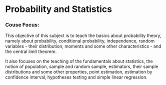 # Probability and Statistics

### Couse Focus:
This objective of this subject is to teach the basics about probability theory, namely about probability, conditional probability, independence, random variables - their distribution, moments and some other characteristics - and the central limit theorem.

It also focuses on the teaching of the fundamentals about statistics, the notion of population, sample and random sample, estimators, their sample distributions and some other properties, point estimation, estimation by confidence interval, hypotheses testing and simple linear regression.
